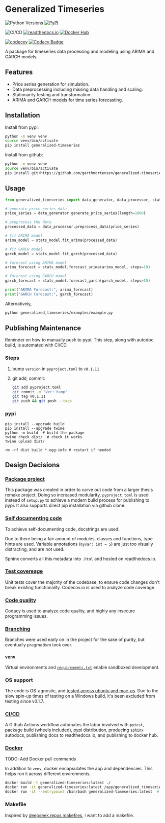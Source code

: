 # Generalized Timeseries

![Python Versions](https://img.shields.io/pypi/pyversions/generalized-timeseries) 
[![PyPI](https://img.shields.io/pypi/v/generalized-timeseries?color=blue&label=PyPI)](https://pypi.org/project/generalized-timeseries/)

![CI/CD](https://github.com/garthmortensen/garch/actions/workflows/execute_CICD.yml/badge.svg) 
[![readthedocs.io](https://img.shields.io/readthedocs/generalized-timeseries)](https://generalized-timeseries.readthedocs.io/en/latest/)
[![Docker Hub](https://img.shields.io/badge/Docker%20Hub-generalized--timeseries-blue)](https://hub.docker.com/r/goattheprofessionalmeower/generalized-timeseries)

[![codecov](https://codecov.io/gh/garthmortensen/generalized-timeseries/graph/badge.svg?token=L1L5OBSF3Z)](https://codecov.io/gh/garthmortensen/generalized-timeseries)
[![Codacy Badge](https://app.codacy.com/project/badge/Grade/a55633cfb8324f379b0b5ec16f03c268)](https://app.codacy.com/gh/garthmortensen/generalized-timeseries/dashboard?utm_source=gh&utm_medium=referral&utm_content=&utm_campaign=Badge_grade)

A package for timeseries data processing and modeling using ARIMA and GARCH models.

## Features

- Price series generation for simulation.
- Data preprocessing including missing data handling and scaling.
- Stationarity testing and transformation.
- ARIMA and GARCH models for time series forecasting.

## Installation

Install from pypi:

```bash
python -m venv venv
source venv/bin/activate
pip install generalized-timeseries
```

Install from github:

```bash
python -m venv venv
source venv/bin/activate
pip install git+https://github.com/garthmortensen/generalized-timeseries.git
```

## Usage

```python
from generalized_timeseries import data_generator, data_processor, stats_model

# generate price series data
price_series = data_generator.generate_price_series(length=1000)

# preprocess the data
processed_data = data_processor.preprocess_data(price_series)

# fit ARIMA model
arima_model = stats_model.fit_arima(processed_data)

# fit GARCH model
garch_model = stats_model.fit_garch(processed_data)

# forecast using ARIMA model
arima_forecast = stats_model.forecast_arima(arima_model, steps=10)

# forecast using GARCH model
garch_forecast = stats_model.forecast_garch(garch_model, steps=10)

print("ARIMA Forecast:", arima_forecast)
print("GARCH Forecast:", garch_forecast)
```

Alternatively,

```bash
python generalized_timeseries/examples/example.py
```

## Publishing Maintenance

Reminder on how to manually push to pypi. This step, along with autodoc build, is automated with CI/CD.


### Steps

1. bump `version` in `pyproject.toml` to `v0.1.11`
2. git add, commit:

    ```bash
    git add pyproject.toml
    git commit -m "Ver: bump"
    git tag v0.1.11
    git push && git push --tags
    ```

### pypi

```shell
pip install --upgrade build
pip install --upgrade twine
python -m build  # build the package
twine check dist/  # check it works
twine upload dist/

rm -rf dist build *.egg-info # restart if needed
```

## Design Decisions

### [Package project](https://pypi.org/project/generalized-timeseries/)

This package was created in order to carve out code from a larger thesis remake project. Doing so increased modularity. `pyproject.toml` is used instead of `setup.py` to achieve a modern build process for publishing to pypi. It also supports direct pip installation via github clone.

### [Self documenting code](https://generalized-timeseries.readthedocs.io/en/latest/)

To achieve self-documenting code, docstrings are used. 

Due to there being a fair amount of modules, classes and functions, type hints are used. Variable annotations (`myvar: int = 5`) are just too visually distracting, and are not used.

Sphinx converts all this metadata into `.html` and hosted on readthedocs.io.

### [Test covereage](https://app.codecov.io/gh/garthmortensen/generalized-timeseries)

Unit tests cover the majority of the codebase, to ensure code changes don't break existing functionality. Codecov.io is used to analyze code coverage.

### [Code quality](https://app.codacy.com/gh/garthmortensen/generalized-timeseries/dashboard)

Codacy is used to analyze code quality, and highly any insecure programming issues.

### [Branching](https://github.com/garthmortensen/generalized-timeseries/branches)

Branches were used early on in the project for the sake of purity, but eventually pragmatism took over.

### `venv`

Virtual environments and [`requirements.txt`](https://github.com/garthmortensen/generalized-timeseries/blob/dev/requirements.txt) enable sandboxed development.

### OS support

The code is OS-agnostic, and [tested across ubuntu and mac-os](https://github.com/garthmortensen/generalized-timeseries/blob/dev/.github/workflows/execute_CICD.yml#L21). Due to the slow spin-up times of testing on a Windows build, it's been excluded from testing since v0.1.7.

### [CI/CD](https://github.com/garthmortensen/generalized-timeseries/tree/dev/.github/workflows)

A Github Actions workflow automates the labor involved with `pytest`, package build (wheels included), pypi distribution, producing `sphinx` autodocs, publishing docs to readthedocs.io, and publishing to docker hub.

### [Docker](https://hub.docker.com/r/goattheprofessionalmeower/generalized-timeseries)

TODO: Add Docker pull commands

In addition to `venv`, docker encapsulates the app and dependencies. This helps run it across different environments.

```bash
docker build -t generalized-timeseries:latest ./
docker run -it generalized-timeseries:latest /app/generalized_timeseries/examples/example.py  # run example pipeline
docker run -it --entrypoint /bin/bash generalized-timeseries:latest  # interactive shell in container
```

### Makefile

Inspired by [deepseek repos makefiles](https://github.com/deepseek-ai/DeepSeek-LLM/blob/main/Makefile), I want to add a makefile.
